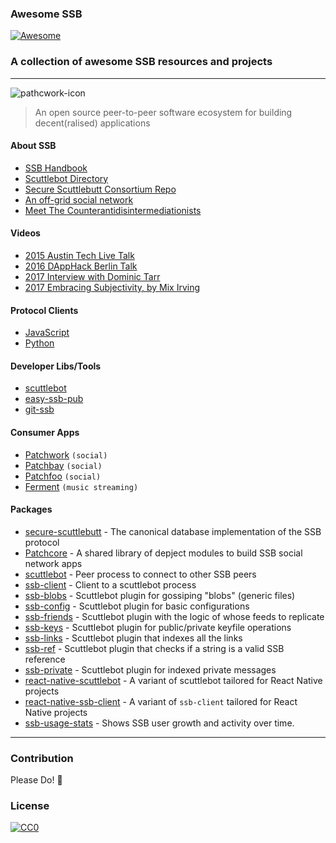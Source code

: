 ### **Awesome SSB**
[![Awesome](https://cdn.rawgit.com/sindresorhus/awesome/d7305f38d29fed78fa85652e3a63e154dd8e8829/media/badge.svg)](https://github.com/sindresorhus/awesome)
### A collection of awesome SSB resources and projects
---

![pathcwork-icon](https://scuttlebot.io/img/hermies-256.png)

> An open source peer-to-peer software ecosystem for building decent(ralised) applications

#### About SSB
* [SSB Handbook](https://www.scuttlebutt.nz)
* [Scuttlebot Directory](https://scuttlebot.io)
* [Secure Scuttlebutt Consortium Repo](https://github.com/ssbc)
* [An off-grid social network](https://staltz.com/an-off-grid-social-network.html)
* [Meet The Counterantidisintermediationists](https://www.theatlantic.com/technology/archive/2017/05/meet-the-counterantidisintermediationists/527553)

#### Videos
* [2015 Austin Tech Live Talk](https://www.youtube.com/watch?v=e-tgqF0WkDg)
* [2016 DAppHack Berlin Talk](https://www.youtube.com/watch?v=DvR5_YYKEVY)
* [2017 Interview with Dominic Tarr](https://www.youtube.com/watch?v=culYwT7_sW0)
* [2017 Embracing Subjectivity, by Mix Irving](https://www.youtube.com/watch?v=P5K18XssVBg)

#### Protocol Clients
* [JavaScript](https://github.com/ssbc/ssb-client)
* [Python](https://github.com/pferreir/pyssb)

#### Developer Libs/Tools
* [scuttlebot](https://github.com/ssbc/scuttlebot)
* [easy-ssb-pub](https://github.com/staltz/easy-ssb-pub)
* [git-ssb](https://github.com/clehner/git-ssb)

#### Consumer Apps
* [Patchwork](https://github.com/ssbc/patchwork) `(social)`
* [Patchbay](https://github.com/ssbc/patchbay) `(social)`
* [Patchfoo](https://github.com/noffle/sailing-patchfoo) `(social)`
* [Ferment](https://github.com/fermentation/ferment) `(music streaming)`

#### Packages 

* [secure-scuttlebutt](https://github.com/ssbc/secure-scuttlebutt) - The canonical database implementation of the SSB protocol
* [Patchcore](https://github.com/ssbc/patchcore) - A shared library of depject modules to build SSB social network apps
* [scuttlebot](https://github.com/ssbc/scuttlebot) - Peer process to connect to other SSB peers
* [ssb-client](https://github.com/ssbc/ssb-client) - Client to a scuttlebot process
* [ssb-blobs](https://github.com/ssbc/ssb-blobs) - Scuttlebot plugin for gossiping "blobs" (generic files)
* [ssb-config](https://github.com/ssbc/ssb-config) - Scuttlebot plugin for basic configurations
* [ssb-friends](https://github.com/ssbc/ssb-friends) - Scuttlebot plugin with the logic of whose feeds to replicate
* [ssb-keys](https://github.com/ssbc/ssb-keys) - Scuttlebot plugin for public/private keyfile operations
* [ssb-links](https://github.com/dominictarr/ssb-links) - Scuttlebot plugin that indexes all the links
* [ssb-ref](https://github.com/ssbc/ssb-ref) - Scuttlebot plugin that checks if a string is a valid SSB reference
* [ssb-private](https://github.com/ssbc/ssb-private) - Scuttlebot plugin for indexed private messages
* [react-native-scuttlebot](https://github.com/ssbc/react-native-scuttlebot) - A variant of scuttlebot tailored for React Native projects
* [react-native-ssb-client](https://github.com/ssbc/react-native-ssb-client) - A variant of `ssb-client` tailored for React Native projects
* [ssb-usage-stats](https://github.com/ssbc/ssb-usage-stats) - Shows SSB user growth and activity over time.

---

### Contribution
Please Do! :raised_hands:

### License
[![CC0](http://i.creativecommons.org/p/zero/1.0/88x31.png)](http://creativecommons.org/publicdomain/zero/1.0)
